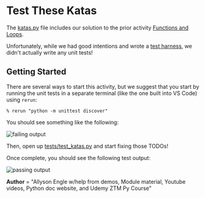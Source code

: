 # Test These Katas
The [katas.py](katas.py) file includes our solution to the prior activity [Functions and Loops](https://github.com/KenzieAcademy/backend-katas-functions-loops).

Unfortunately, while we had good intentions and wrote a [test
harness](./tests), we didn't actually write any unit tests!

## Getting Started
There are several ways to start this activity, but we suggest that you start
by running the unit tests in a separate terminal (like the one built into VS
Code) using `rerun`:

```console
% rerun "python -m unittest discover"
```

You should see something like the following:

![failing output](./screenshots/failing.png)

Then, open up [tests/test_katas.py](./tests/test_katas.py) and start fixing those TODOs!

Once complete, you should see the following test output:

![passing output](./screenshots/passing.png)

__Author__ = "Allyson Engle w/help from demos, Module material, Youtube videos, Python doc website, and Udemy ZTM Py Course"
